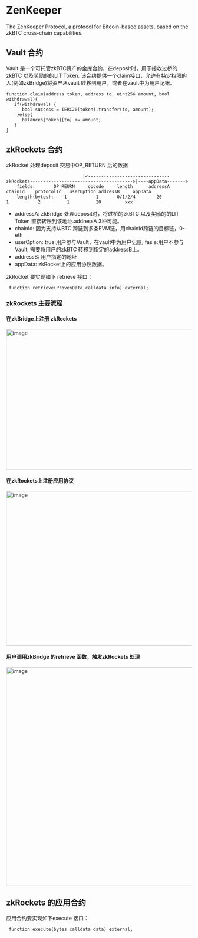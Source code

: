 # ZenKeeper
The ZenKeeper Protocol, a protocol for Bitcoin-based assets, based on the zkBTC cross-chain capabilities.

## Vault 合约
Vault 是一个可托管zkBTC资产的金库合约，在deposit时，用于接收过桥的zkBTC 以及奖励的的LIT Token. 该合约提供一个claim接口，允许有特定权限的人(例如zkBridge)将资产从vault 转移到用户，或者在vault中为用户记账。
```solidity
function claim(address token, address to, uint256 amount, bool withdrawal){
   if(withdrawal) {
      bool success = IERC20(token).transfer(to, amount);
    }else{
      balances[token][to] += amount;
   }
}
```
## zkRockets 合约
zkRocket 处理deposit 交易中OP_RETURN 后的数据
```
                             |<-------------------------------zkRockets--------------------------------------->|----appData------->
    fields:       OP_REURN     opcode     length      addressA    chainId    protocolId   userOption addressB     appData
    length(bytes):    1           1       0/1/2/4        20            1           2          1          20         xxx 
```
- addressA: zkBridge 处理deposit时，将过桥的zkBTC 以及奖励的的LIT Token 直接转账到该地址.addressA 3种可能。
- chainId: 因为支持从BTC 跨链到多条EVM链，用chainId跨链的目标链，0-eth 
- userOption: true:用户参与Vault，在vault中为用户记账; fasle:用户不参与Vault, 需要将用户的zkBTC 转移到指定的addressB上。
- addressB: 用户指定的地址
- appData: zkRocket上的应用协议数据。

zkRocket 要实现如下 retrieve 接口：
```solidity 
 function retrieve(ProvenData calldata info) external;
```
### zkRockets 主要流程

#### 在zkBridge上注册 zkRockets 
<img width="675" height="382" alt="image" src="https://github.com/user-attachments/assets/4ae09a99-4f57-48b5-82bd-cfe47a3b7ad3" />

#### 在zkRockets上注册应用协议
<img width="782" height="420" alt="image" src="https://github.com/user-attachments/assets/b7c34a89-e155-4c74-990c-5f7b76ac39bc" />

#### 用户调用zkBridge 的retrieve 函数，触发zkRockets 处理 
<img width="852" height="594" alt="image" src="https://github.com/user-attachments/assets/a90a5e38-f7f5-40a4-9907-c951dd54bce2" />

## zkRockets 的应用合约
应用合约要实现如下execute 接口：
```solidity 
 function execute(bytes calldata data) external;
```
